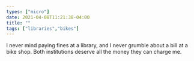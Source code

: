 ```yaml
---
types: ["micro"]
date: 2021-04-08T11:21:38-04:00
title: ""
tags: ["libraries","bikes"]
---
```

I never mind paying fines at a library, and I never grumble about a bill at a bike shop. Both institutions deserve all the money they can charge me.
